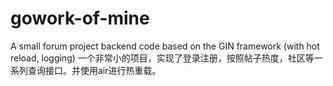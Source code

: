# gowork-of-mine
A small forum project backend code based on the GIN framework (with hot reload, logging)
一个非常小的项目，实现了登录注册，按照帖子热度，社区等一系列查询接口。并使用air进行热重载。
